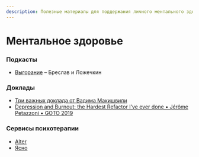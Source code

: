 ```yaml
---
description: Полезные материалы для поддержания личного ментального здоровья.
---
```


# Ментальное здоровье

### Подкасты <a href="#id-mentalnoezdorove-podkasty" id="id-mentalnoezdorove-podkasty"></a>

* [Выгорание](https://breslav-lozhechkin.mave.digital/ep-7) – Бреслав и Ложечкин

### Доклады <a href="#id-mentalnoezdorove-doklady" id="id-mentalnoezdorove-doklady"></a>

* [Три важных доклада от Вадима Макишвили](https://akrisanov.com/ru/tri-vazhnykh-doklada-ot-vadima-makishvili/)
* [Depression and Burnout: the Hardest Refactor I’ve ever done • Jérôme Petazzoni • GOTO 2019](https://youtu.be/m20KBFUuw-w?feature=shared)

### Сервисы психотерапии <a href="#id-mentalnoezdorove-servisypsikhoterapii" id="id-mentalnoezdorove-servisypsikhoterapii"></a>

* [Alter](https://alter.ru/)
* [Ясно](https://yasno.live/)
